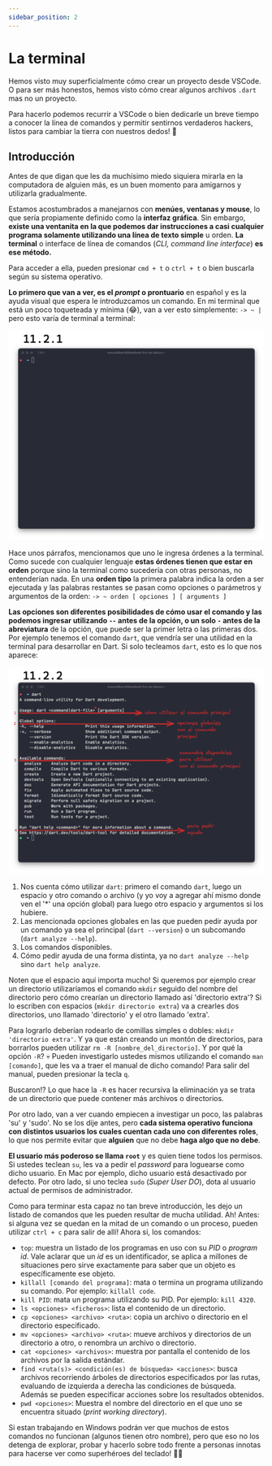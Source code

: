 ```yaml
---
sidebar_position: 2
---
```


# La terminal

Hemos visto muy superficialmente cómo crear un proyecto desde VSCode. O para ser más honestos, hemos visto cómo crear algunos archivos `.dart` mas no un proyecto.

Para hacerlo podemos recurrir a VSCode o bien dedicarle un breve tiempo a conocer la línea de comandos y permitir sentirnos verdaderos hackers, listos para cambiar la tierra con nuestros dedos! 🤣

## Introducción

Antes de que digan que les da muchísimo miedo siquiera mirarla en la computadora de alguien más, es un buen momento para amigarnos y utilizarla gradualmente.

Estamos acostumbrados a manejarnos con __menúes, ventanas y mouse__, lo que sería propiamente definido como la __interfaz gráfica__. Sin embargo, __existe una ventanita en la que podemos dar instrucciones a casi cualquier programa solamente utilizando una línea de texto simple__ u orden. __La terminal__ o interface de línea de comandos (_CLI, command line interface_) __es ese método.__

Para acceder a ella, pueden presionar `cmd + t` o `ctrl + t` o bien buscarla según su sistema operativo.

__Lo primero que van a ver, es el _prompt_ o prontuario__ en español y es la ayuda visual que espera le introduzcamos un comando. En mi terminal que está un poco toqueteada y mínima (😂), van a ver esto simplemente: `-> ~ |` pero esto varía de terminal a terminal:

![Mi mínima terminal](2.1_mi_minimal_terminal.png)

Hace unos párrafos, mencionamos que uno le ingresa órdenes a la terminal. Como sucede con cualquier lenguaje __estas órdenes tienen que estar en orden__ porque sino la terminal como sucedería con otras personas, no entenderían nada. En una __orden tipo__ la primera palabra indica la orden a ser ejecutada y las palabras restantes se pasan como opciones o parámetros y argumentos de la orden: `-> ~ orden [ opciones ] [ arguments ]`

__Las opciones son diferentes posibilidades de cómo usar el comando y las podemos ingresar utilizando `--` antes de la opción, o un solo `-` antes de la abreviatura__ de la opción, que puede ser la primer letra o las primeras dos. Por ejemplo tenemos el comando `dart`, que vendría ser una utilidad en la terminal para desarrollar en Dart. Si solo tecleamos `dart`, esto es lo que nos aparece:

![Comando dart](2.2_comando_dart.png)

1. Nos cuenta cómo utilizar `dart`: primero el comando `dart`, luego un espacio y otro comando o archivo (y yo voy a agregar ahí mismo donde ven el '*' una opción global) para luego otro espacio y argumentos si los hubiere.
2. Las mencionada opciones globales en las que pueden pedir ayuda por un comando ya sea el principal (`dart --version`) o un subcomando (`dart analyze --help`).
3. Los comandos disponibles.
4. Cómo pedir ayuda de una forma distinta, ya no `dart analyze --help` sino `dart help analyze`.

Noten que el espacio aquí importa mucho! Si queremos por ejemplo crear un directorio utilizaríamos el comando `mkdir` seguido del nombre del directorio pero cómo crearían un directorio llamado así 'directorio extra'? Si lo escriben con espacios (`mkdir directorio extra`) va a crearles dos directorios, uno llamado 'directorio' y el otro llamado 'extra'.

Para lograrlo deberían rodearlo de comillas simples o dobles: `mkdir 'directorio extra'`. Y ya que están creando un montón de directorios, para borrarlos pueden utilizar `rm -R [nombre_del_directorio]`. Y por qué la opción `-R`? 💀 Pueden investigarlo ustedes mismos utilizando el comando `man [comando]`, que les va a traer el manual de dicho comando! Para salir del manual, pueden presionar la tecla `q`.

Buscaron!? Lo que hace la `-R` es hacer recursiva la eliminación ya se trata de un directorio que puede contener más archivos o directorios.

Por otro lado, van a ver cuando empiecen a investigar un poco, las palabras 'su' y 'sudo'. No se los dije antes, pero __cada sistema operativo funciona con distintos usuarios los cuales cuentan cada uno con diferentes roles__, lo que nos permite evitar que __alguien__ que no debe __haga algo que no debe__.

__El usuario más poderoso se llama `root`__ y es quien tiene todos los permisos. Si ustedes teclean `su`, les va a pedir el _password_ para loguearse como dicho usuario. En Mac por ejemplo, dicho usuario está desactivado por defecto. Por otro lado, si uno teclea `sudo` (_Super User DO_), dota al usuario actual de permisos de administrador.

Como para terminar esta capaz no tan breve introducción, les dejo un listado de comandos que les pueden resultar de mucha utilidad. Ah! Antes: si alguna vez se quedan en la mitad de un comando o un proceso, pueden utilizar `ctrl + c` para salir de allí! Ahora sí, los comandos:

- `top`: muestra un listado de los programas en uso con su _PID_ o _program id_. Vale aclarar que un _id_ es un identificador, se aplica a millones de situaciones pero sirve exactamente para saber que un objeto es específicamente ese objeto.
- `killall [comando del programa]`: mata o termina un programa utilizando su comando. Por ejemplo: `killall code`.
- `kill PID`: mata un programa utilizando su PID. Por ejemplo: `kill 4320`.
- `ls <opciones> <ficheros>`: lista el contenido de un directorio.
- `cp <opciones> <archivo> <ruta>`: copia un archivo o directorio en el directorio especificado.
- `mv <opciones> <archivo> <ruta>`: mueve archivos y directorios de un directorio a otro, o renombra un archivo o directorio.
- `cat <opciones> <archivos>`: muestra por pantalla el contenido de los archivos por la salida estándar.
- `find <ruta(s)> <condición(es) de búsqueda> <acciones>`: busca archivos recorriendo árboles de directorios especificados por las rutas, evaluando de izquierda a derecha las condiciones de búsqueda. Además se pueden especificar acciones sobre los resultados obtenidos.
- `pwd <opciones>`: Muestra el nombre del directorio en el que uno se encuentra situado (_print working directory_).

Si estan trabajando en Windows podrán ver que muchos de estos comandos no funcionan (algunos tienen otro nombre), pero que eso no los detenga de explorar, probar y hacerlo sobre todo frente a personas innotas para hacerse ver como superhéroes del teclado! 🦸‍♂️
